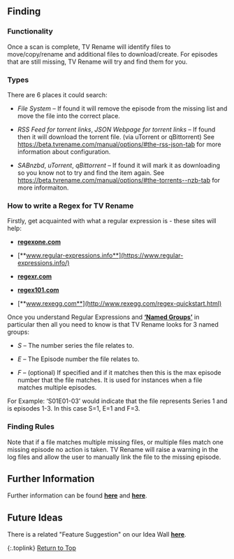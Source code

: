 <!-- START FINDING --------------------------- -->
## Finding

### Functionality

Once a scan is complete, TV Rename will identify files to move/copy/rename and additional files to download/create. For episodes that are still missing, TV Rename will try and find them for you. 

### Types

There are 6 places it could search:

* _File System_ – If found it will remove the episode from the missing list and move the file into the correct place.

* _RSS Feed for torrent links_, _JSON Webpage for torrent links_ – If found then it will download the torrent file. (via uTorrent or qBittorrent) See https://beta.tvrename.com/manual/options/#the-rss-json-tab for more information about configuration.

* _SABnzbd_, _uTorrent_, _qBittorrent_ – If found it will mark it as downloading so you know not to try and find the item again. See https://beta.tvrename.com/manual/options/#the-torrents--nzb-tab for more informaiton.

### How to write a Regex for TV Rename

Firstly, get acquainted with what a regular expression is - these sites will help:

* [**regexone.com**](https://regexone.com/)

* [**www.regular-expressions.info**](https://www.regular-expressions.info/)

* [**regexr.com**](https://regexr.com/)

* [**regex101.com**](https://regex101.com/)

* [**www.rexegg.com**](http://www.rexegg.com/regex-quickstart.html)

Once you understand Regular Expressions and [**‘Named Groups’**](https://www.regular-expressions.info/named.html "Read about Named Groups") in particular then all you need to know is that TV Rename looks for 3 named groups:

* _S_ – The number series the file relates to.

* _E_ – The Episode number the file relates to.

* _F_ – (optional) If specified and if it matches then this is the max episode number that the file matches. It is used for instances when a file matches multiple episodes.

For Example: ‘S01E01-03’ would indicate that the file represents Series 1 and is episodes 1-3. In this case S=1, E=1 and F=3.

### Finding Rules

Note that if a file matches multiple missing files, or multiple files match one missing episode no action is taken. TV Rename will raise a warning in the log files and allow the user to manually link the file to the missing episode.

## Further Information

Further information can be found [**here**](/manual/options/#filename-processors) and [**here**](/manual/options/#the-%C2%B5torrent--nzb-tab).

## Future Ideas

There is a related "Feature Suggestion" on our Idea Wall [**here**](http://ideas.theideawall.com/TVRename/Forum/TopicDetails/e6663947-906a-4a91-95ae-e45a91c6efb0).

{:.toplink}
[Return to Top]()
<!-- END FINDING      ------------------------ -->
